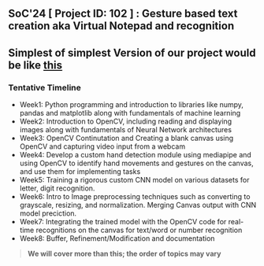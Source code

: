## SoC'24 [ Project ID: 102 ] : Gesture based text creation aka Virtual Notepad and recognition 

## Simplest of simplest Version of our project would be like [this](https://github.com/shoryasethia/Virtual_Notepad/blob/main/Simplest-Version-of-Project.mp4)



### Tentative Timeline
* Week1: Python programming and introduction to libraries like numpy, pandas and matplotlib along with fundamentals of machine learning 
* Week2: Introduction to OpenCV, including reading and displaying images along with fundamentals of Neural Network architectures 
* Week3: OpenCV Continutation and Creating a blank canvas using OpenCV and capturing video input from a webcam 
* Week4: Develop a custom hand detection module using mediapipe and using OpenCV to identify hand movements and gestures on the canvas, and use them for implementing tasks
* Week5: Training a rigorous custom CNN model on various datasets for letter, digit recognition. 
* Week6: Intro to Image preprocessing techniques such as converting to grayscale, resizing, and normalization. Merging Canvas output with CNN model preciction.
* Week7: Integrating the trained model with the OpenCV code for real-time recognitions on the canvas for text/word or number recognition
* Week8: Buffer, Refinement/Modification and documentation

> **We will cover more than this; the order of topics may vary**
